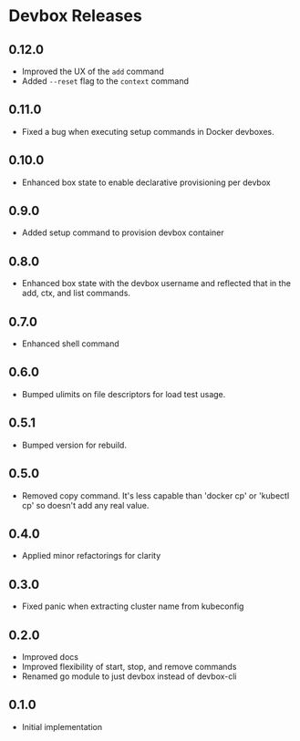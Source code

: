 # Devbox Releases

## 0.12.0

- Improved the UX of the `add` command
- Added `--reset` flag to the `context` command

## 0.11.0

- Fixed a bug when executing setup commands in Docker devboxes.

## 0.10.0

- Enhanced box state to enable declarative provisioning per devbox

## 0.9.0

- Added setup command to provision devbox container

## 0.8.0

- Enhanced box state with the devbox username and reflected that in the add,
  ctx, and list commands.

## 0.7.0

- Enhanced shell command

## 0.6.0

- Bumped ulimits on file descriptors for load test usage.

## 0.5.1

- Bumped version for rebuild.

## 0.5.0

- Removed copy command. It's less capable than 'docker cp' or 'kubectl cp' so
  doesn't add any real value.
  
## 0.4.0

- Applied minor refactorings for clarity

## 0.3.0

- Fixed panic when extracting cluster name from kubeconfig

## 0.2.0

- Improved docs
- Improved flexibility of start, stop, and remove commands
- Renamed go module to just devbox instead of devbox-cli

## 0.1.0

- Initial implementation
